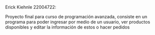 Erick Kiehnle
22004722:

Proyecto final para curso de programación avanzada, consiste en un programa para poder ingresar por medio de un usuario, ver productos disponibles y editar la información de estos o hacer pedidos
